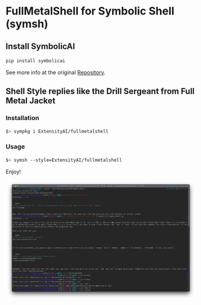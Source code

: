# FullMetalShell for Symbolic Shell (symsh)

## Install SymbolicAI

```bash
pip install symbolicai
```

See more info at the original [Repository](https://github.com/ExtensityAI/symbolicai).

## Shell Style replies like the Drill Sergeant from Full Metal Jacket

### Installation

```bash
$> sympkg i ExtensityAI/fullmetalshell
```

### Usage

```bash
$> symsh --style=ExtensityAI/fullmetalshell
```

Enjoy!

![Example](assets/example.png)
